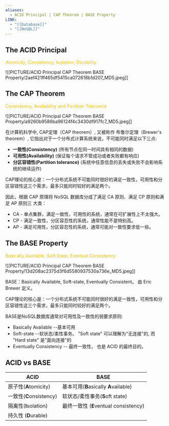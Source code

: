 ```yaml
---
aliases:
  - ACID Principal | CAP Theorem | BASE Property
LINK:
  - "[[Database]]"
  - "[[NoSQL]]"
---
```


## The ACID Principal

<font color="#ffc000">Atomicity, Consistency, Isolation, Durability </font>

![[PICTURE/ACID Principal  CAP Theorem  BASE Property/2aef421ff465df5415ca072618b1d207_MD5.jpeg]]






## The CAP Theorem

<font color="#ffc000">Consistency, Availability and Partition Tolerance</font>

![[PICTURE/ACID Principal  CAP Theorem  BASE Property/a9260b9586ba96124f4c3430df917fc7_MD5.jpeg]]

在计算机科学中, CAP定理（CAP theorem）, 又被称作 布鲁尔定理（Brewer's theorem）, 它指出对于一个分布式计算系统来说，不可能同时满足以下三点:

- **一致性(Consistency)** (所有节点在同一时间具有相同的数据)
- **可用性(Availability)** (保证每个请求不管成功或者失败都有响应)
- **分区容错性(Partition tolerance)** (系统中任意信息的丢失或失败不会影响系统的继续运作)

CAP理论的核心是：一个分布式系统不可能同时很好的满足一致性，可用性和分区容错性这三个需求，最多只能同时较好的满足两个。

因此，根据 CAP 原理将 NoSQL 数据库分成了满足 CA 原则、满足 CP 原则和满足 AP 原则三 大类：

- CA - 单点集群，满足一致性，可用性的系统，通常在可扩展性上不太强大。
- CP - 满足一致性，分区容忍性的系统，通常性能不是特别高。
- AP - 满足可用性，分区容忍性的系统，通常可能对一致性要求低一些。


## The BASE Property
<font color="#ffc000">Basically Available, Soft State, Eventual Consistency</font>

![[PICTURE/ACID Principal  CAP Theorem  BASE Property/13d208ac2375d3f6d5580937530a736e_MD5.jpeg]]

BASE：Basically Available, Soft-state, Eventually Consistent。 由 Eric Brewer 定义。

CAP理论的核心是：一个分布式系统不可能同时很好的满足一致性，可用性和分区容错性这三个需求，最多只能同时较好的满足两个。

BASE是NoSQL数据库通常对可用性及一致性的弱要求原则:

- Basically Available --基本可用
- Soft-state --软状态/柔性事务。 "Soft state" 可以理解为"无连接"的, 而 "Hard state" 是"面向连接"的
- Eventually Consistency -- 最终一致性， 也是 ACID 的最终目的。


## ACID vs BASE

| ACID                 | BASE                              |
| -------------------- | --------------------------------- |
| 原子性(**A**tomicity)   | 基本可用(**B**asically **A**vailable) |
| 一致性(**C**onsistency) | 软状态/柔性事务(**S**oft state)          |
| 隔离性(**I**solation)   | 最终一致性 (**E**ventual consistency)  |
| 持久性 (**D**urable)    |                                   |
